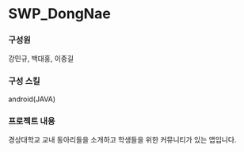 # SWP_DongNae

### 구성원

강민규, 백대홍, 이중길

### 구성 스킬

android(JAVA)

### 프로젝트 내용

경상대학교 교내 동아리들을 소개하고 학생들을 위한 커뮤니티가 있는 앱입니다.